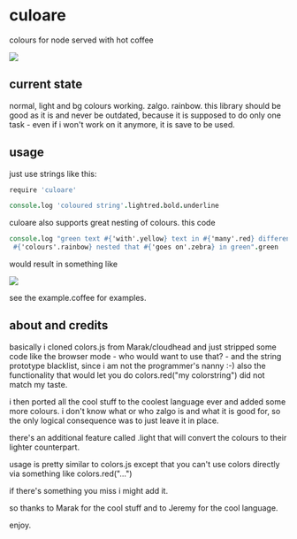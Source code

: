 culoare
=======

colours for node served with hot coffee

<img src="http://i.imgur.com/EW6Jv.gif" />

current state
-------------

normal, light and bg colours working. zalgo. rainbow. this library should be
good as it is and never be outdated, because it is supposed to do only one
task - even if i won't work on it anymore, it is save to be used.

usage
-----

just use strings like this:

```coffee
require 'culoare'

console.log 'coloured string'.lightred.bold.underline
```

culoare also supports great nesting of colours. this code

```coffee
console.log "green text #{'with'.yellow} text in #{'many'.red} different
 #{'colours'.rainbow} nested that #{'goes on'.zebra} in green".green
```

would result in something like

<img src="http://i.imgur.com/WrDB7.png" />

see the example.coffee for examples.

about and credits
-----------------

basically i cloned colors.js from Marak/cloudhead and just stripped some code
like the browser mode - who would want to use that? - and the string prototype
blacklist, since i am not the programmer's nanny :-) also the functionality
that would let you do colors.red("my colorstring") did not match my taste.

i then ported all the cool stuff to the coolest language ever and added some 
more colours. i don't know what or who zalgo is and what it is good for, so the
only logical consequence was to just leave it in place.

there's an additional feature called .light that will convert the colours to
their lighter counterpart.

usage is pretty similar to colors.js except that you can't use colors directly
via something like colors.red("...")

if there's something you miss i might add it.

so thanks to Marak for the cool stuff and to Jeremy for the cool language.

enjoy.
